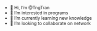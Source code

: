 - 👋 Hi, I’m @TngTran
- 👀 I’m interested in programs
- 🌱 I’m currently learning new knowledge 
- 💞️ I’m looking to collaborate on network


<!---
TngTran/TngTran is a ✨ special ✨ repository because its `README.md` (this file) appears on your GitHub profile.
You can click the Preview link to take a look at your changes.
--->
